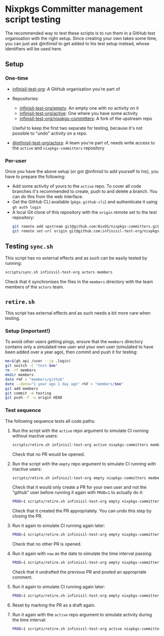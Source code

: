 # Nixpkgs Committer management script testing

The recommended way to test these scripts is to run them in a GitHub test organisation with the right setup.
Since creating your own takes some time, you can just ask @infinisil to get added to his test setup instead,
whose identifiers will be used here.

## Setup

### One-time

- [infinisil-test-org](https://github.com/infinisil-test-org): A GitHub organisation you're part of
- Repositories:
  - [infinisil-test-org/empty](https://github.com/infinisil-test-org/empty): An empty one with no activity on it
  - [infinisil-test-org/active](https://github.com/infinisil-test-org/active): One where you have some activity
  - [infinisil-test-org/nixpkgs-committers](https://github.com/infinisil-test-org/nixpkgs-committers): A fork of the upstream repo

  Useful to keep the first two separate for testing, because it's not possible to "undo" activity on a repo.
- [@infinisil-test-org/actors](https://github.com/orgs/infinisil-test-org/teams/actors): A team you're part of, needs write access to the `active` and `nixpkgs-committers` repository

### Per-user

Once you have the above setup (or got @infinisil to add yourself to his), you have to prepare the following:

- Add some activity of yours to the `active` repo.
  To cover all code branches it's recommended to create, push to and delete a branch.
  You can do this from the web interface.
- Get the GitHub CLI available (`pkgs.github-cli`) and authenticate it using `gh auth login`
- A local Git clone of this repository with the `origin` remote set to the test repository:
  ```bash
  git remote add upstream git@github.com:NixOS/nixpkgs-committers.git
  git remote set-url origin git@github.com:infinisil-test-org/nixpkgs-committers.git
  ```

## Testing `sync.sh`

This script has no external effects and as such can be easily tested by running:

```bash
scripts/sync.sh infinisil-test-org actors members
```

Check that it synchronises the files in the `members` directory with the team members of the `actors` team.

## `retire.sh`

This script has external effects and as such needs a bit more care when testing.

### Setup (important!)

To avoid other users getting pings, ensure that the `members` directory contains only a simulated new user and your own user (simulated to have been added over a year ago), then commit and push it for testing:

```bash
me=$(gh api /user --jq .login)
git switch -C "test-$me"
rm -rf members
mkdir members
date +%F > "members/github"
date --date="1 year ago 1 day ago" +%F > "members/$me"
git add members
git commit -m testing
git push -f -u origin HEAD
```

### Test sequence

The following sequence tests all code paths:

1. Run the script with the `active` repo argument to simulate CI running without inactive users:
   ```bash
   scripts/retire.sh infinisil-test-org active nixpkgs-committers members 'yesterday 1 month ago'
   ```

   Check that no PR would be opened.
1. Run the script with the `empty` repo argument to simulate CI running with inactive users:

   ```bash
   scripts/retire.sh infinisil-test-org empty nixpkgs-committers members 'yesterday 1 month ago'
   ```

   Check that it would only create a PR for your own user and not the "github" user before running it again with `PROD=1` to actually do it:

   ```bash
   PROD=1 scripts/retire.sh infinisil-test-org empty nixpkgs-committers members 'yesterday 1 month ago'
   ```

   Check that it created the PR appropriately.
   You can undo this step by closing the PR.
1. Run it again to simulate CI running again later:
   ```bash
   PROD=1 scripts/retire.sh infinisil-test-org empty nixpkgs-committers members 'yesterday 1 month ago'
   ```
   Check that no other PR is opened.
1. Run it again with `now` as the date to simulate the time interval passing:
   ```bash
   PROD=1 scripts/retire.sh infinisil-test-org empty nixpkgs-committers members now
   ```
   Check that it undrafted the previous PR and posted an appropriate comment.
1. Run it again to simulate CI running again later:
   ```bash
   PROD=1 scripts/retire.sh infinisil-test-org empty nixpkgs-committers members now
   ```
1. Reset by marking the PR as a draft again.
1. Run it again with the `active` repo argument to simulate activity during the time interval:
   ```bash
   PROD=1 scripts/retire.sh infinisil-test-org active nixpkgs-committers members now
   ```
